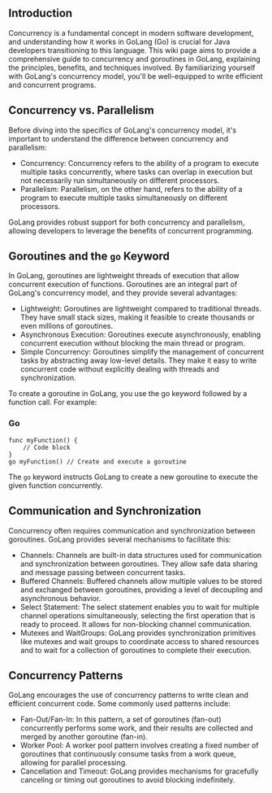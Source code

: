 ## Introduction

Concurrency is a fundamental concept in modern software development, and understanding how it works in GoLang (Go) is crucial for Java developers transitioning to this language. This wiki page aims to provide a comprehensive guide to concurrency and goroutines in GoLang, explaining the principles, benefits, and techniques involved. By familiarizing yourself with GoLang's concurrency model, you'll be well-equipped to write efficient and concurrent programs.

## Concurrency vs. Parallelism

Before diving into the specifics of GoLang's concurrency model, it's important to understand the difference between concurrency and parallelism:

- Concurrency: Concurrency refers to the ability of a program to execute multiple tasks concurrently, where tasks can overlap in execution but not necessarily run simultaneously on different processors.
- Parallelism: Parallelism, on the other hand, refers to the ability of a program to execute multiple tasks simultaneously on different processors.

GoLang provides robust support for both concurrency and parallelism, allowing developers to leverage the benefits of concurrent programming.

## Goroutines and the ```go``` Keyword

In GoLang, goroutines are lightweight threads of execution that allow concurrent execution of functions. Goroutines are an integral part of GoLang's concurrency model, and they provide several advantages:

- Lightweight: Goroutines are lightweight compared to traditional threads. They have small stack sizes, making it feasible to create thousands or even millions of goroutines.
- Asynchronous Execution: Goroutines execute asynchronously, enabling concurrent execution without blocking the main thread or program. 
- Simple Concurrency: Goroutines simplify the management of concurrent tasks by abstracting away low-level details. They make it easy to write concurrent code without explicitly dealing with threads and synchronization.

To create a goroutine in GoLang, you use the go keyword followed by a function call. For example:

### Go

    func myFunction() {
        // Code block 
    } 
    go myFunction() // Create and execute a goroutine

The ```go``` keyword instructs GoLang to create a new goroutine to execute the given function concurrently.

## Communication and Synchronization

Concurrency often requires communication and synchronization between goroutines. GoLang provides several mechanisms to facilitate this:

- Channels: Channels are built-in data structures used for communication and synchronization between goroutines. They allow safe data sharing and message passing between concurrent tasks.
- Buffered Channels: Buffered channels allow multiple values to be stored and exchanged between goroutines, providing a level of decoupling and asynchronous behavior.
- Select Statement: The select statement enables you to wait for multiple channel operations simultaneously, selecting the first operation that is ready to proceed. It allows for non-blocking channel communication.
- Mutexes and WaitGroups: GoLang provides synchronization primitives like mutexes and wait groups to coordinate access to shared resources and to wait for a collection of goroutines to complete their execution.

## Concurrency Patterns

GoLang encourages the use of concurrency patterns to write clean and efficient concurrent code. Some commonly used patterns include:

- Fan-Out/Fan-In: In this pattern, a set of goroutines (fan-out) concurrently performs some work, and their results are collected and merged by another goroutine (fan-in).
- Worker Pool: A worker pool pattern involves creating a fixed number of goroutines that continuously consume tasks from a work queue, allowing for parallel processing.
- Cancellation and Timeout: GoLang provides mechanisms for gracefully canceling or timing out goroutines to avoid blocking indefinitely.